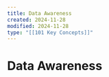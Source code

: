 ```yaml
---
title: Data Awareness
created: 2024-11-28
modified: 2024-11-28
type: "[[101 Key Concepts]]"
---
```

# Data Awareness
